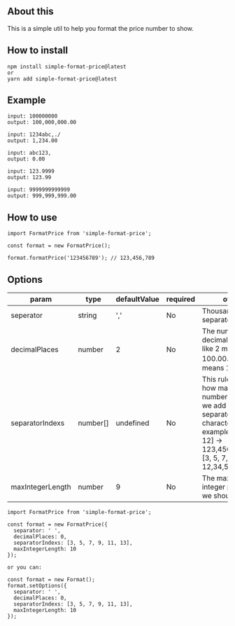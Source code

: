 ## About this
This is a simple util to help you format the price number to show.

## How to install

```
npm install simple-format-price@latest
or
yarn add simple-format-price@latest
```

## Example

```
input: 100000000
output: 100,000,000.00

input: 1234abc,./
output: 1,234.00

input: abc123,
output: 0.00

input: 123.9999
output: 123.99

input: 9999999999999
output: 999,999,999.00
```

## How to use
```
import FormatPrice from 'simple-format-price';

const format = new FormatPrice();

format.formatPrice('123456789'); // 123,456,789
```

## Options

|param|type|defaultValue|required|other|
|-----|----|------------|--------|-----|
|seperator|string|','|No|Thousands separator, like ","|
|decimalPlaces|number|2|No|The number of decimal places, like 2 means 100.00、 1 means 100.0|
|separatorIndexs|number[]|undefined|No|This rule means how many numbers should we add a separator charactor, for example: [3, 6, 9, 12] -> 123,456,789,000  [3, 5, 7, 9] -> 12,34,56,789|
|maxIntegerLength|number|9|No|The max length of integer part that we should show.|

```
import FormatPrice from 'simple-format-price';

const format = new FormatPrice({
  separator: ' ',
  decimalPlaces: 0,
  separatorIndexs: [3, 5, 7, 9, 11, 13],
  maxIntegerLength: 10
});

or you can:

const format = new Format();
format.setOptions({
  separator: ' ',
  decimalPlaces: 0,
  separatorIndexs: [3, 5, 7, 9, 11, 13],
  maxIntegerLength: 10
});
```